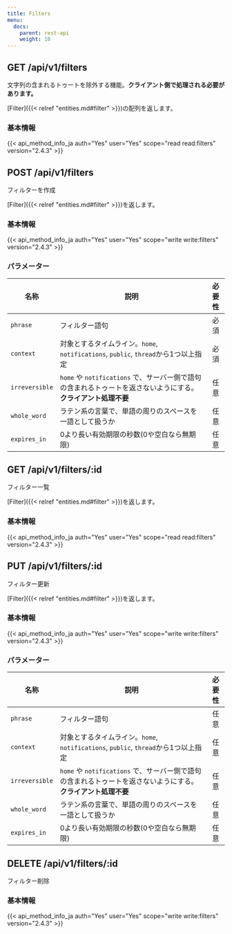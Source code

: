 ```yaml
---
title: Filters
menu:
  docs:
    parent: rest-api
    weight: 10
---
```


## GET /api/v1/filters

文字列の含まれるトゥートを除外する機能。**クライアント側で処理される必要があります。**

[Filter]({{< relref "entities.md#filter" >}})の配列を返します。

### 基本情報

{{< api_method_info_ja auth="Yes" user="Yes" scope="read read:filters" version="2.4.3" >}}

## POST /api/v1/filters

フィルターを作成

[Filter]({{< relref "entities.md#filter" >}})を返します。

### 基本情報

{{< api_method_info_ja auth="Yes" user="Yes" scope="write write:filters" version="2.4.3" >}}

### パラメーター

|名称|説明|必要性|
|----|-----------|:------:|
| `phrase` | フィルター語句 | 必須 |
| `context` |  対象とするタイムライン。`home`, `notifications`, `public`, `thread`から1つ以上指定 | 必須 |
| `irreversible` | `home` や `notifications` で、サーバー側で語句の含まれるトゥートを返さないようにする。**クライアント処理不要** | 任意 |
| `whole_word` | ラテン系の言葉で、単語の周りのスペースを一語として扱うか | 任意 |
| `expires_in` | 0より長い有効期限の秒数(0や空白なら無期限) | 任意 |

## GET /api/v1/filters/:id

フィルター一覧

[Filter]({{< relref "entities.md#filter" >}})を返します。

### 基本情報

{{< api_method_info_ja auth="Yes" user="Yes" scope="read read:filters" version="2.4.3" >}}

## PUT /api/v1/filters/:id

フィルター更新

[Filter]({{< relref "entities.md#filter" >}})を返します。

### 基本情報

{{< api_method_info_ja auth="Yes" user="Yes" scope="write write:filters" version="2.4.3" >}}

### パラメーター

|名称|説明|必要性|
|----|-----------|:------:|
| `phrase` | フィルター語句 | 任意 |
| `context` |  対象とするタイムライン。`home`, `notifications`, `public`, `thread`から1つ以上指定 | 任意 |
| `irreversible` | `home` や `notifications` で、サーバー側で語句の含まれるトゥートを返さないようにする。**クライアント処理不要** | 任意 |
| `whole_word` | ラテン系の言葉で、単語の周りのスペースを一語として扱うか | 任意 |
| `expires_in` | 0より長い有効期限の秒数(0や空白なら無期限) | 任意 |

## DELETE /api/v1/filters/:id

フィルター削除

### 基本情報

{{< api_method_info_ja auth="Yes" user="Yes" scope="write write:filters" version="2.4.3" >}}
